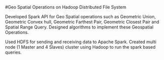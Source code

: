 #Geo Spatial Operations on Hadoop Distributed File System

Developed Spark API for Geo Spatial operations such as Geometric Union, Geometric Convex hull, Geometric Farthest Pair, Geometric Closest Pair and Spatial Range Query. Designed algorithms to implement these Geospatial Operations.

Used HDFS for sending and receiving data to Apache Spark. Created multi node (1 Master and 4 Slaves) cluster using Hadoop to run the spark based queries.

